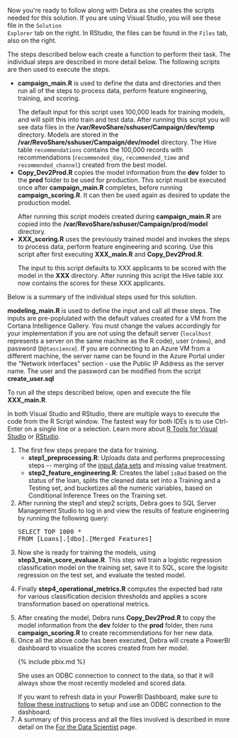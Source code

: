 
Now you're ready to follow along with Debra as she creates the scripts needed for this solution. <span class="sql"> If you are using Visual Studio, you will see these file in the <code>Solution Explorer</code> tab on the right. In RStudio, the files can be found in the <code>Files</code> tab, also on the right. </span> 

<div class="hdi">The steps described below each create a function to perform their task.  The individual steps are described in more detail below.  The following scripts are then used to execute the steps.  
<ul><li>
<strong>campaign_main.R</strong> is used to define the data and directories and then run all of the steps to process data, perform feature engineering, training, and scoring.  
<p></p>
The default input for this script uses 100,000 leads for training models, and will split this into train and test data.  After running this script you will see data files in the <strong>/var/RevoShare/sshuser/Campaign/dev/temp</strong> directory.  Models are stored in the <strong>/var/RevoShare/sshuser/Campaign/dev/model</strong> directory. The Hive table <code>recommendations</code> contains the 100,000 records with recommendations (<code>recommended_day</code>, <code>recommended_time</code> and <code>recommended_channel</code>) created from the best model.
</li>
<li>
<strong>Copy_Dev2Prod.R</strong> copies the model information from the <strong>dev</strong> folder to the <strong>prod</strong> folder to be used for production.  This script must be executed once after <strong>campaign_main.R</strong> completes, before running <strong>campaign_scoring.R</strong>.  It can then be used again as desired to update the production model. 
<p></p>
After running this script models created during <strong>campaign_main.R</strong> are copied into the <strong>/var/RevoShare/sshuser/Campaign/prod/model</strong> directory.
</li>
<li>
<strong>XXX_scoring.R</strong> uses the previously trained model and invokes the steps to process data, perform feature engineering and scoring.  Use this script after first executing <strong>XXX_main.R</strong> and <strong>Copy_Dev2Prod.R</strong>.
<p></p>
The input to this script defaults to XXX applicants to be scored with the model in the <strong>XXX</strong> directory. After running this script the Hive table <code>XXX</code> now contains the scores for these XXX applicants.  
</li></ul>
</div>

Below is a summary of the individual steps used for this solution. 
<div class="alert alert-info" role="alert">
<div class="sql">
<strong>modeling_main.R</strong> is used to define the input and call all these steps. The inputs are pre-poplulated with the default values created for a VM from the Cortana Intelligence Gallery.  You must  change the values accordingly for your implementation if you are not using the default server (<code>localhost</code> represents a server on the same machine as the R code),  user (<code>rdemo</code>), and password (<code>D@tascience</code>).  If you are connecting to an Azure VM from a different machine, the server name can be found in the Azure Portal under the "Network interfaces" section - use the Public IP Address as the server name. The user and the password can be modified from the script <strong>create_user.sql</strong> 
<p/>
</div>
<div class=" hdi" >
To run all the steps described below, open and execute the file <strong>XXX_main.R</strong>.
<p/>
</div>
In <span class="sql">both Visual Studio and</span> RStudio, there are multiple ways to execute the code from the R Script window.  The fastest way <span class="sql">for both IDEs</span> is to use Ctrl-Enter on a single line or a selection.  Learn more about  <span class="sql"><a href="http://microsoft.github.io/RTVS-docs/">R Tools for Visual Studio</a> or</span> <a href="https://www.rstudio.com/products/rstudio/features/">RStudio</a>.

</div>

<ol>


<li>
The first few steps prepare the data for training.


<ul>

<li>	<strong>step1_preprocessing.R</strong>:  Uploads data and performs preprocessing steps -- merging of the <a href="input_data.html">input data sets</a> and missing value treatment.  </li>

<li>	<strong>step2_feature_engineering.R</strong>:   Creates the label <code>isBad</code> based on the status of the loan, splits the cleaned data set into a Training and a Testing set, and bucketizes all the numeric variables, based on Conditional Inference Trees on the Training set.  </li>
</ul>

 </li>   

 <li class="sql">  After running the step1 and step2 scripts, Debra goes to SQL Server Management Studio to log in and view the results of feature engineering by running the following query:
        
<pre class="highlight">
SELECT TOP 1000 *
FROM [Loans].[dbo].[Merged_Features]
</pre>
</li>

<li>  Now she is ready for training the models, using <strong>step3_train_score_evaluae.R</strong>.  This step will train a logistic regression classification model on the training set, save it to SQL, score the logisitc regression on the test set, and evaluate the tested model.
<p></p>
</li>

<li> Finally  <strong>step4_operational_metrics.R</strong> computes the expected bad rate for various classification decision thresholds and  applies a score transformation based on operational metrics. 
<p></p>
</li>
<li class="hdi">
After creating the model, Debra runs <strong>Copy_Dev2Prod.R</strong> to copy the model information from the <strong>dev</strong> folder to the <strong>prod</strong> folder, then runs <strong>campaign_scoring.R</strong> to create recommendations for her new data. 
</li>
<li> Once all the above code has been executed, Debra will create a PowerBI dashboard to visualize the scores created from her model. 

{% include pbix.md %}

She uses an ODBC connection to connect to the data, so that it will always show the most recently modeled and scored data.
  <div class="alert alert-info" role="alert">
  If you want to refresh data in your PowerBI Dashboard, make sure to <a href="Visualize_Results.html">follow these instructions</a> to setup and use an ODBC connection to the dashboard.
  </div>
</li>
<li>A summary of this process and all the files involved is described in more detail on the <a href="data-scientist.html">For the Data Scientist</a> page.
</li>
</ol>